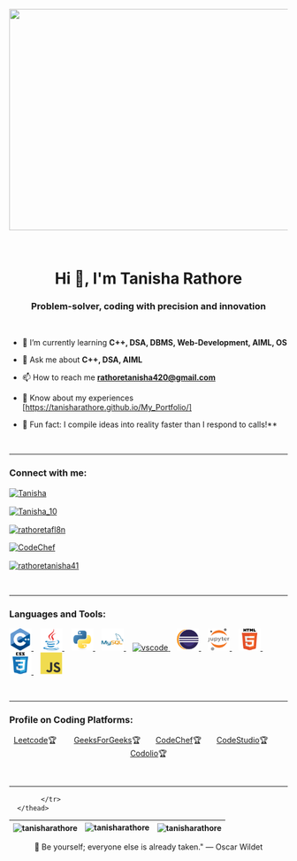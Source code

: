 <p align="center">
    <img src="https://media4.giphy.com/media/v1.Y2lkPTc5MGI3NjExZG43N2YzeWE1am92bWN2ejI5cDl3NmE3YzdweG8wMzNtajV1dTZieiZlcD12MV9naWZzX3NlYXJjaCZjdD1n/QDjpIL6oNCVZ4qzGs7/giphy.webp" height="400" width="700" style="display: block; margin: auto;">
</p>
<!-- <div style="display: flex; justify-content: center; align-items: center; height: 100vh;">
    <img src="https://media4.giphy.com/media/v1.Y2lkPTc5MGI3NjExZG43N2YzeWE1am92bWN2ejI5cDl3NmE3YzdweG8wMzNtajV1dTZieiZlcD12MV9naWZzX3NlYXJjaCZjdD1n/QDjpIL6oNCVZ4qzGs7/giphy.webp" 
         style="width: 150px; height: 150px;" />
</div> -->


<br/>
<h1 align="center">Hi 👋, I'm Tanisha Rathore</h1>
<h3 align="center">Problem-solver, coding with precision and innovation</h3>

<br/>

- 🌱 I’m currently learning **C++, DSA, DBMS, Web-Development, AIML, OS**

- 💬 Ask me about **C++, DSA, AIML**

- 📫 How to reach me **rathoretanisha420@gmail.com**

- 📄 Know about my experiences [https://tanisharathore.github.io/My_Portfolio/]

- 🎯 Fun fact: I compile ideas into reality faster than I respond to calls!**

<br/>
<hr>
<h3 align="left">Connect with me:</h3>
<p align="left">
<a href="https://www.linkedin.com/in/tanisha-rathore-702b62258/" target="blank"><img align="center" src="https://raw.githubusercontent.com/rahuldkjain/github-profile-readme-generator/master/src/images/icons/Social/linked-in-alt.svg" alt="Tanisha" height="30" width="40" /></a>

<!--<a href="https://codolio.com/profile/tanisha_10" target="blank"><img align="center" src="https://www.google.com/imgres?q=codolio%20icon%20.svg&imgurl=https%3A%2F%2Fd3hr337ydpgtsa.cloudfront.net%2Fassets%2FBanner.png&imgrefurl=https%3A%2F%2Fcodolio.com%2F&docid=aJ45avWjspQXwM&tbnid=DER70WAUyw3djM&vet=12ahUKEwiOtqjyn8uLAxUsdvUHHcTbPOAQM3oECBcQAA..i&w=4800&h=2520&hcb=2&ved=2ahUKEwiOtqjyn8uLAxUsdvUHHcTbPOAQM3oECBcQAA" alt="tanisha_10" height="30" width="40" /></a>-->

<a href="https://leetcode.com/u/Tanisha_10/" target="blank"><img align="center" src="https://raw.githubusercontent.com/rahuldkjain/github-profile-readme-generator/master/src/images/icons/Social/leet-code.svg" alt="Tanisha_10" height="30" width="40" /></a>

<a href="https://www.geeksforgeeks.org/user/rathoretafl8n/" target="blank"><img align="center" src="https://raw.githubusercontent.com/rahuldkjain/github-profile-readme-generator/master/src/images/icons/Social/geeks-for-geeks.svg" alt="rathoretafl8n" height="30" width="40" /></a>

<a href="https://www.codechef.com/users/tanirath_10" target="_blank">
<img src="https://img.shields.io/badge/CodeChef-5B4638?style=for-the-badge&logo=codechef&logoColor=white" alt="CodeChef" height="30px" style="vertical-align: middle; border-radius: 10;">
</a>

<a href="https://www.hackerrank.com/profile/rathoretanisha41" target="blank"><img align="center" src="https://raw.githubusercontent.com/rahuldkjain/github-profile-readme-generator/master/src/images/icons/Social/hackerrank.svg" alt="rathoretanisha41" height="30" width="40" /></a>
</p>

<br/>
<hr>
<h3 align="left">Languages and Tools:</h3>
<p align="left">
<a href="https://isocpp.org/" target="_blank" rel="noreferrer"> 
    <img src="https://raw.githubusercontent.com/devicons/devicon/master/icons/cplusplus/cplusplus-original.svg" alt="c++" width="40" height="40"/> 
</a> &nbsp;&nbsp;

<a href="https://www.java.com" target="_blank" rel="noreferrer"> 
    <img src="https://raw.githubusercontent.com/devicons/devicon/master/icons/java/java-original.svg" alt="java" width="40" height="40"/> 
</a> &nbsp;&nbsp;

<a href="https://www.python.org" target="_blank" rel="noreferrer"> 
<img src="https://raw.githubusercontent.com/devicons/devicon/master/icons/python/python-original.svg" alt="python" width="40" height="40"/> 
</a>&nbsp;&nbsp;

<a href="https://www.mysql.com/" target="_blank" rel="noreferrer"> 
    <img src="https://raw.githubusercontent.com/devicons/devicon/master/icons/mysql/mysql-original-wordmark.svg" alt="mysql" width="40" height="40"/> 
</a> &nbsp;&nbsp;

<a href="https://code.visualstudio.com/" target="_blank" rel="noreferrer"> 
    <img src="https://cdn.jsdelivr.net/gh/devicons/devicon/icons/vscode/vscode-original.svg" alt="vscode" width="40" height="40"/> 
</a> &nbsp;&nbsp;

<a href="https://www.eclipse.org/" target="_blank" rel="noreferrer"> 
    <img src="https://raw.githubusercontent.com/devicons/devicon/master/icons/eclipse/eclipse-original.svg" alt="eclipse" width="40" height="40"/> 
</a> &nbsp;&nbsp;

<a href="https://jupyter.org/" target="_blank" rel="noreferrer"> 
    <img src="https://raw.githubusercontent.com/devicons/devicon/master/icons/jupyter/jupyter-original-wordmark.svg" alt="jupyter" width="40" height="40"/> 
</a> &nbsp;&nbsp;

<a href="https://www.w3.org/html/" target="_blank" rel="noreferrer"> 
    <img src="https://raw.githubusercontent.com/devicons/devicon/master/icons/html5/html5-original-wordmark.svg" alt="html5" width="40" height="40"/> 
</a> &nbsp;&nbsp;

<a href="https://www.w3schools.com/css/" target="_blank" rel="noreferrer"> 
    <img src="https://raw.githubusercontent.com/devicons/devicon/master/icons/css3/css3-original-wordmark.svg" alt="css3" width="40" height="40"/> 
</a> &nbsp;&nbsp;

<a href="https://developer.mozilla.org/en-US/docs/Web/JavaScript" target="_blank" rel="noreferrer"> 
    <img src="https://raw.githubusercontent.com/devicons/devicon/master/icons/javascript/javascript-original.svg" alt="javascript" width="40" height="40"/> 
</a>
 </p>

<br/>
<hr>

<h3> Profile on Coding Platforms: </h3>

<p align="center">
<a href="https://leetcode.com/u/Tanisha_10/" rel="nofollow">Leetcode</a>🏆
&nbsp;&nbsp;&nbsp;&nbsp;&nbsp;&nbsp;
  <a href="https://www.geeksforgeeks.org/user/rathoretafl8n/" rel="nofollow">GeeksForGeeks</a>🏆&nbsp;&nbsp;&nbsp;&nbsp;&nbsp;&nbsp;
   <a href="https://www.codechef.com/users/tanirath_10" rel="nofollow">CodeChef</a>🏆&nbsp;&nbsp;&nbsp;&nbsp;&nbsp;&nbsp;
  <a href="https://www.naukri.com/code360/profile/3d98d3be-bf35-4f24-b26f-39dd6e02b8cd" rel="nofollow">CodeStudio</a>🏆 &nbsp;&nbsp;&nbsp;&nbsp;&nbsp;&nbsp;
  <a href="https://codolio.com/profile/tanisha_10" rel="nofollow">Codolio</a>🏆
</p>
       <br/>
<hr></hr>

<table>
      <thead>
            <tr>
                  <th>
                    <img align="center" src="https://github-readme-stats.vercel.app/api/top-langs?username=tanisharathore&show_icons=true&locale=en&layout=compact" alt="tanisharathore" />
                </th>
                <th>
                <img align="right" src="https://github-readme-streak-stats.herokuapp.com/?user=tanisharathore" alt="tanisharathore" />
                </th>
                <th>
                    <img align="center" src="https://github-readme-stats.vercel.app/api?username=tanisharathore&show_icons=true&locale=en" alt="tanisharathore" />
                </th>
                
            </tr>
      </thead>
</table>


<p align="center">🌟 Be yourself; everyone else is already taken." — Oscar Wildet</p>
